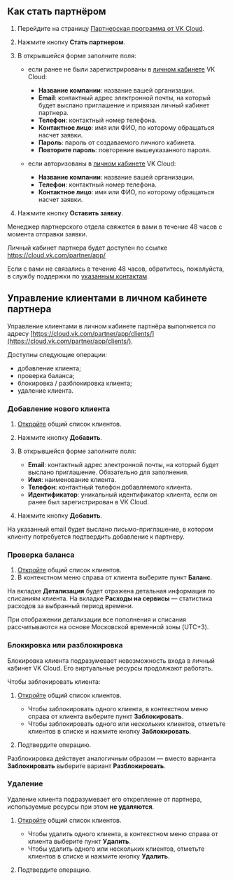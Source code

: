## Как стать партнёром

1. Перейдите на страницу [Партнерская программа от VK Cloud](https://cloud.vk.com/partner/).
1. Нажмите кнопку **Стать партнером**.
1. В открывшейся форме заполните поля:

    - если ранее не были зарегистрированы в [личном кабинете](https://msk.cloud.vk.com/app/) VK Cloud:

        - **Название компании**: название вашей организации.
        - **Email**: контактный адрес электронной почты, на который будет выслано приглашение и привязан личный кабинет партнера.
        - **Телефон**: контактный номер телефона.
        - **Контактное лицо**: имя или ФИО, по которому обращаться насчет заявки.
        - **Пароль**: пароль от создаваемого личного кабинета.
        - **Повторите пароль**: повторение вышеуказанного пароля.

    - если авторизованы в [личном кабинете](https://msk.cloud.vk.com/app/) VK Cloud:

        - **Название компании**: название вашей организации.
        - **Телефон**: контактный номер телефона.
        - **Контактное лицо**: имя или ФИО, по которому обращаться насчет заявки.

1. Нажмите кнопку **Оставить заявку**.

Менеджер партнерского отдела свяжется в вами в течение 48 часов с момента отправки заявки.

<info>

Личный кабинет партнера будет доступен по ссылке https://cloud.vk.com/partner/app/

</info>

<warn>

Если с вами не связались в течение 48 часов, обратитесь, пожалуйста, в службу поддержки по [указанным контактам](/additionals/start/support/support-info#sposoby_obrashcheniya).

</warn>

## Управление клиентами в личном кабинете партнера

Управление клиентами в личном кабинете партнёра выполняется по адресу [https://cloud.vk.com/partner/app/clients/](https://cloud.vk.com/partner/app/clients/).

Доступны следующие операции:

- добавление клиента;
- проверка баланса;
- блокировка / разблокировка клиента;
- удаление клиента.

### Добавление нового клиента

1. [Откройте](https://cloud.vk.com/partner/app/clients/) общий список клиентов.
1. Нажмите кнопку **Добавить**.
1. В открывшейся форме заполните поля:

    - **Email**: контактный адрес электронной почты, на который будет выслано приглашение. Обязательно для заполнения.
    - **Имя**: наименование клиента.
    - **Телефон**: контактный телефон добавляемого клиента.
    - **Идентификатор**: уникальный идентификатор клиента, если он ранее был зарегистрирован в VK Cloud.

1. Нажмите кнопку **Добавить**.

<info>

На указанный email будет выслано письмо-приглашение, в котором клиенту потребуется подтвердить добавление к партнеру.

</info>

### Проверка баланса

1. [Откройте](https://cloud.vk.com/partner/app/clients/) общий список клиентов.
1. В контекстном меню справа от клиента выберите пункт **Баланс**.

На вкладке **Детализация** будет отражена детальная информация по списаниям клиента. На вкладке **Расходы на сервисы** — статистика расходов за выбранный период времени.

<info>

При отображении детализации все пополнения и списания рассчитываются на основе Московской временной зоны (UTC+3).

</info>

### Блокировка или разблокировка

<warn>

Блокировка клиента подразумевает невозможность входа в личный кабинет VK Cloud. Его виртуальные ресурсы продолжают работать.

</warn>

Чтобы заблокировать клиента:

1. [Откройте](https://cloud.vk.com/partner/app/clients/) общий список клиентов.

    - Чтобы заблокировать одного клиента, в контекстном меню справа от клиента выберите пункт **Заблокировать**.
    - Чтобы заблокировать одного или нескольких клиентов, отметьте клиентов в списке и нажмите кнопку **Заблокировать**.

1. Подтвердите операцию.

<info>

Разблокировка действует аналогичным образом — вместо варианта **Заблокировать** выберите вариант **Разблокировать**.

</info>

### Удаление

<warn>

Удаление клиента подразумевает его открепление от партнера, используемые ресурсы при этом **не удаляются**.

</warn>

1. [Откройте](https://cloud.vk.com/partner/app/clients/) общий список клиентов.

    - Чтобы удалить одного клиента, в контекстном меню справа от клиента выберите пункт **Удалить**.
    - Чтобы удалить одного или нескольких клиентов, отметьте клиентов в списке и нажмите кнопку **Удалить**.

1. Подтвердите операцию.
